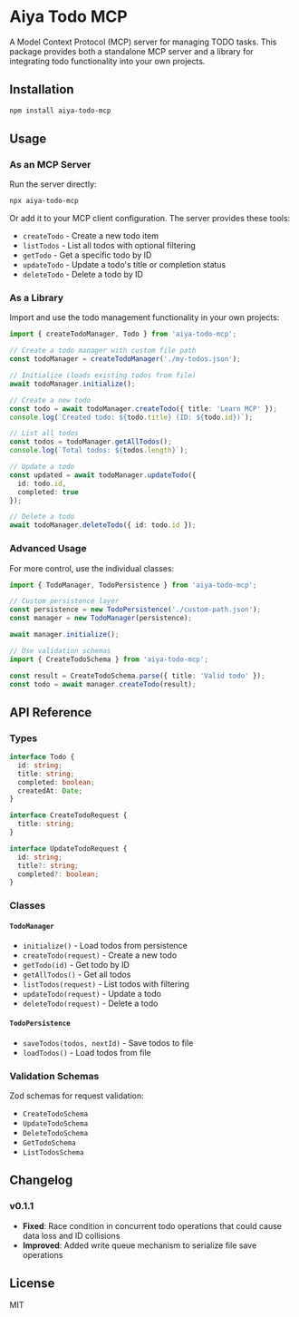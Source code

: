 # Aiya Todo MCP

A Model Context Protocol (MCP) server for managing TODO tasks. This package provides both a standalone MCP server and a library for integrating todo functionality into your own projects.

## Installation

```bash
npm install aiya-todo-mcp
```

## Usage

### As an MCP Server

Run the server directly:
```bash
npx aiya-todo-mcp
```

Or add it to your MCP client configuration. The server provides these tools:
- `createTodo` - Create a new todo item
- `listTodos` - List all todos with optional filtering
- `getTodo` - Get a specific todo by ID
- `updateTodo` - Update a todo's title or completion status
- `deleteTodo` - Delete a todo by ID

### As a Library

Import and use the todo management functionality in your own projects:

```typescript
import { createTodoManager, Todo } from 'aiya-todo-mcp';

// Create a todo manager with custom file path
const todoManager = createTodoManager('./my-todos.json');

// Initialize (loads existing todos from file)
await todoManager.initialize();

// Create a new todo
const todo = await todoManager.createTodo({ title: 'Learn MCP' });
console.log(`Created todo: ${todo.title} (ID: ${todo.id})`);

// List all todos
const todos = todoManager.getAllTodos();
console.log(`Total todos: ${todos.length}`);

// Update a todo
const updated = await todoManager.updateTodo({
  id: todo.id,
  completed: true
});

// Delete a todo
await todoManager.deleteTodo({ id: todo.id });
```

### Advanced Usage

For more control, use the individual classes:

```typescript
import { TodoManager, TodoPersistence } from 'aiya-todo-mcp';

// Custom persistence layer
const persistence = new TodoPersistence('./custom-path.json');
const manager = new TodoManager(persistence);

await manager.initialize();

// Use validation schemas
import { CreateTodoSchema } from 'aiya-todo-mcp';

const result = CreateTodoSchema.parse({ title: 'Valid todo' });
const todo = await manager.createTodo(result);
```

## API Reference

### Types

```typescript
interface Todo {
  id: string;
  title: string;
  completed: boolean;
  createdAt: Date;
}

interface CreateTodoRequest {
  title: string;
}

interface UpdateTodoRequest {
  id: string;
  title?: string;
  completed?: boolean;
}
```

### Classes

#### `TodoManager`
- `initialize()` - Load todos from persistence
- `createTodo(request)` - Create a new todo
- `getTodo(id)` - Get todo by ID
- `getAllTodos()` - Get all todos
- `listTodos(request)` - List todos with filtering
- `updateTodo(request)` - Update a todo
- `deleteTodo(request)` - Delete a todo

#### `TodoPersistence`
- `saveTodos(todos, nextId)` - Save todos to file
- `loadTodos()` - Load todos from file

### Validation Schemas

Zod schemas for request validation:
- `CreateTodoSchema`
- `UpdateTodoSchema`
- `DeleteTodoSchema`
- `GetTodoSchema`
- `ListTodosSchema`

## Changelog

### v0.1.1
- **Fixed**: Race condition in concurrent todo operations that could cause data loss and ID collisions
- **Improved**: Added write queue mechanism to serialize file save operations

## License

MIT
